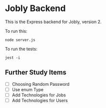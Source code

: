 # Jobly Backend

This is the Express backend for Jobly, version 2.

To run this:

    node server.js
    
To run the tests:

    jest -i

## Further Study Items

- [ ] Choosing Random Password
- [ ] Use enum Type
- [ ] Add Technologies for Jobs
- [ ] Add Technologies for Users
